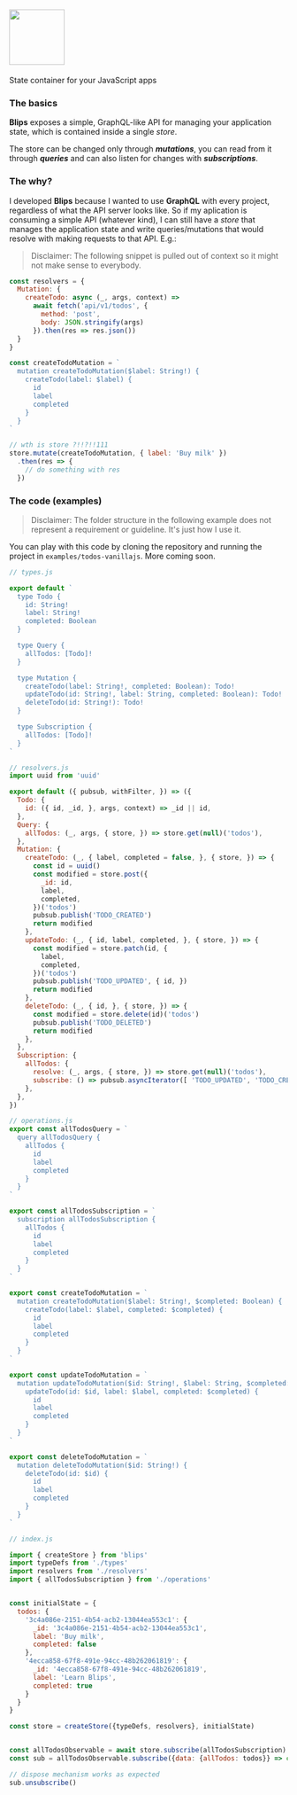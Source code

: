 # <a href='https://github.com/monojack/blips'><img src='https://raw.githubusercontent.com/monojack/blips/master/logo/blips-logo-dark-text.png' height='100'></a>

State container for your JavaScript apps


### The basics
**Blips** exposes a simple, GraphQL-like API for managing your application state, which is contained inside a single *store*.

The store can be changed only through **_mutations_**, you can read from it through **_queries_** and can also listen for changes with **_subscriptions_**.

### The why?
I developed **Blips** because I wanted to use **GraphQL** with every project, regardless of what the API server looks like. So if my aplication is consuming a simple API (whatever kind), I can still have a *store* that manages the application state and write queries/mutations that would resolve with making requests to that API. E.g.:

> Disclaimer: The following snippet is pulled out of context so it might not make sense to everybody.

```js
const resolvers = {
  Mutation: {
    createTodo: async (_, args, context) =>
      await fetch('api/v1/todos', {
        method: 'post',
        body: JSON.stringify(args)
      }).then(res => res.json())
  }
}

const createTodoMutation = `
  mutation createTodoMutation($label: String!) {
    createTodo(label: $label) {
      id
      label
      completed
    }
  }
`

// wth is store ?!!?!!111
store.mutate(createTodoMutation, { label: 'Buy milk' })
  .then(res => {
    // do something with res
  })
```

### The code (examples)

> Disclaimer: The folder structure in the following example does not represent a requirement or guideline. It's just how I use it.

You can play with this code by cloning the repository and running the project in `examples/todos-vanillajs`.
More coming soon.

```js
// types.js

export default `
  type Todo {
    id: String!
    label: String!
    completed: Boolean
  }

  type Query {
    allTodos: [Todo]!
  }

  type Mutation {
    createTodo(label: String!, completed: Boolean): Todo!
    updateTodo(id: String!, label: String, completed: Boolean): Todo!
    deleteTodo(id: String!): Todo!
  }

  type Subscription {
    allTodos: [Todo]!
  }
`
```

```js
// resolvers.js
import uuid from 'uuid'

export default ({ pubsub, withFilter, }) => ({
  Todo: {
    id: ({ id, _id, }, args, context) => _id || id,
  },
  Query: {
    allTodos: (_, args, { store, }) => store.get(null)('todos'),
  },
  Mutation: {
    createTodo: (_, { label, completed = false, }, { store, }) => {
      const id = uuid()
      const modified = store.post({
        _id: id,
        label,
        completed,
      })('todos')
      pubsub.publish('TODO_CREATED')
      return modified
    },
    updateTodo: (_, { id, label, completed, }, { store, }) => {
      const modified = store.patch(id, {
        label,
        completed,
      })('todos')
      pubsub.publish('TODO_UPDATED', { id, })
      return modified
    },
    deleteTodo: (_, { id, }, { store, }) => {
      const modified = store.delete(id)('todos')
      pubsub.publish('TODO_DELETED')
      return modified
    },
  },
  Subscription: {
    allTodos: {
      resolve: (_, args, { store, }) => store.get(null)('todos'),
      subscribe: () => pubsub.asyncIterator([ 'TODO_UPDATED', 'TODO_CREATED', 'TODO_DELETED', ]),
    },
  },
})

```

```js
// operations.js
export const allTodosQuery = `
  query allTodosQuery {
    allTodos {
      id
      label
      completed
    }
  }
`

export const allTodosSubscription = `
  subscription allTodosSubscription {
    allTodos {
      id
      label
      completed
    }
  }
`

export const createTodoMutation = `
  mutation createTodoMutation($label: String!, $completed: Boolean) {
    createTodo(label: $label, completed: $completed) {
      id
      label
      completed
    }
  }
`

export const updateTodoMutation = `
  mutation updateTodoMutation($id: String!, $label: String, $completed: Boolean) {
    updateTodo(id: $id, label: $label, completed: $completed) {
      id
      label
      completed
    }
  }
`

export const deleteTodoMutation = `
  mutation deleteTodoMutation($id: String!) {
    deleteTodo(id: $id) {
      id
      label
      completed
    }
  }
`

```

```js
// index.js

import { createStore } from 'blips'
import typeDefs from './types'
import resolvers from './resolvers'
import { allTodosSubscription } from './operations'


const initialState = {
  todos: {
    '3c4a086e-2151-4b54-acb2-13044ea553c1': {
      _id: '3c4a086e-2151-4b54-acb2-13044ea553c1',
      label: 'Buy milk',
      completed: false
    },
    '4ecca858-67f8-491e-94cc-48b262061819': {
      _id: '4ecca858-67f8-491e-94cc-48b262061819',
      label: 'Learn Blips',
      completed: true
    }
  }
}

const store = createStore({typeDefs, resolvers}, initialState)


const allTodosObservable = await store.subscribe(allTodosSubscription)
const sub = allTodosObservable.subscribe({data: {allTodos: todos}} => console.log(todos))

// dispose mechanism works as expected
sub.unsubscribe()

```
